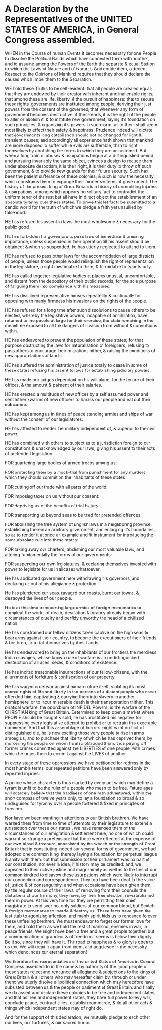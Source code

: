 # A Declaration by the Representatives of the UNITED STATES OF AMERICA, in General Congress assembled.

WHEN in the Course of human Events it becomes necessary for one People to dissolve the Political Bands which have connected them with another, and to assume among the Powers of the Earth the separate & equal Station to which the Laws of Nature and of Nature’s God entitle them, a decent Respect to the Opinions of Mankind requires that they should declare the causes which impel them to the Separation.

WE hold these Truths to be self-evident: that all people are created equal; that they are endowed by their creator with inherent and  inalienable rights; that among these are life, liberty, & the pursuit of happiness: that to secure these rights, governments are instituted among people, deriving their just powers from the consent of the governed; that whenever any form of government becomes destructive of these ends, it is the right of the people to alter or abolish it, & to institute new government, laying it’s foundation on such principles, & organizing it’s powers in such form, as to them shall seem most likely to effect their safety & happiness. Prudence indeed will dictate that governments long established should not be changed for light & transient causes; and accordingly all experience hath shown that mankind are more disposed to suffer while evils are sufferable, than to right themselves by abolishing the forms to which they are accustomed. But when a long train of abuses & usurpations begun at a distinguished period and pursuing invariably the same object, evinces a design to reduce them under absolute despotism, it is their right, it is their duty to throw off such government, & to provide new guards for their future security. Such has been the patient sufferance of these colonies; & such is now the necessity which constrains them to expunge their former systems of government. The history of the present king of Great Britain is a history of unremitting injuries & usurpations, among which appears no solitary fact to contradict the uniform tenor of the rest but all have in direct object the establishment of an absolute tyranny over these states. To prove this let facts be submitted to a candid world for the truth of which we pledge a faith yet unsullied by falsehood.

HE has refused his assent to laws the most wholesome & necessary for the public good.

HE has forbidden his governors to pass laws of immediate & pressing importance, unless suspended in their operation till his assent should be obtained; & when so suspended, he has utterly neglected to attend to them.

HE has refused to pass other laws for the accommodation of large districts of people, unless those people would relinquish the right of representation in the legislature, a right inestimable to them, & formidable to tyrants only.

HE has called together legislative bodies at places unusual, uncomfortable, and distant from the depository of their public records, for the sole purpose of fatiguing them into compliance with his measures.

HE has dissolved representative houses repeatedly & continually for opposing with manly firmness his invasions on the rights of the people.

HE has refused for a long time after such dissolutions to cause others to be elected, whereby the legislative powers, incapable of annihilation, have returned to the people at large for their exercise, the state remaining in the meantime exposed to all the dangers of invasion from without & convulsions within.

HE has endeavored to prevent the population of these states; for that purpose obstructing the laws for naturalization of foreigners, refusing to pass others to encourage their migrations hither, & raising the conditions of new appropriations of lands.

HE has suffered the administration of justice totally to cease in some of these states refusing his assent to laws for establishing judiciary powers.

HE has made our judges dependant on his will alone, for the tenure of their offices, & the amount & paiment of their salaries.

HE has erected a multitude of new offices by a self assumed power and sent hither swarms of new officers to harass our people and eat out their substance.

HE has kept among us in times of peace standing armies and ships of war without the consent of our legislatures.

HE has affected to render the military independent of, & superior to the civil power.

HE has combined with others to subject us to a jurisdiction foreign to our constitutions & unacknowledged by our laws, giving his assent to their acts of pretended legislation:

FOR quartering large bodies of armed troops among us:

FOR protecting them by a mock-trial from punishment for any murders which they should commit on the inhabitants of these states

FOR cutting off our trade with all parts of the world:

FOR imposing taxes on us without our consent:

FOR depriving us of the benefits of trial by jury

FOR transporting us beyond seas to be tried for pretended offences:

FOR abolishing the free system of English laws in a neighboring province, establishing therein an arbitrary government, and enlarging it’s boundaries, so as to render it at once an example and fit instrument for introducing the same absolute rule into these states:

FOR taking away our charters, abolishing our most valuable laws, and altering fundamentally the forms of our governments:

FOR suspending our own legislatures, & declaring themselves invested with power to legislate for us in allcases whatsoever.

He has abdicated government here withdrawing his governors, and declaring us out of his allegiance & protection.

He has plundered our seas, ravaged our coasts, burnt our towns, & destroyed the lives of our people.

He is at this time transporting large armies of foreign mercenaries to compleat the works of death, desolation & tyranny already begun with circumstanccs of cruelty and perfidy unworthy the head of a civilized nation.

He has constrained our fellow citizens taken captive on the high seas to bear arms against their country, to become the executioners of their friends & brethren, or to fall themselves by their hands.

He has endeavored to bring on the inhabitants of our frontiers the merciless Indian savages, whose known rule of warfare is an undistinguished destruction of all ages, sexes, & conditions of existence.

He has incited treasonable insurrections of our fellow-citizens, with the allurements of forfeiture & confiscation of our property.

He has waged cruel war against human nature itself, violating it’s most sacred rights of life and liberty in the persons of a distant people who never offended him, captivating & carrying them into slavery in another hemisphere, or to incur miserable death in their transportation thither. This piratical warfare, the opprobium of INFIDEL Powers, is the warfare of the CHRISTIAN king of Great Britain. Determined to keep open a market where PEOPLE should be bought & sold, he has prostituted his negative for suppressing every legislative attempt to prohibit or to restrain this execrable commerce. And that this assemblage of horrors might want no fact of distinguished die, he is now exciting those very people to rise in arms among us, and to purchase that liberty of which he has deprived them, by murdering the people on whom he also obtruded them: thus paying off former crimes committed against the LIBERTIES of one people, with crimes which he urges them to commit against the LIVES of another.

In every stage of these oppressions we have petitioned for redress in the most humble terms: our repeated petitions have been answered only by repeated injuries.

A prince whose character is thus marked by every act which may define a tyrant is unfit to be the ruler of a people who mean to be free. Future ages will scarcely believe that the hardiness of one man adventured, within the short compass of twelve years only, to lay a foundation so broad & so undisguised for tyranny over a people fostered & fixed in principles of freedom.

Nor have we been wanting in attentions to our British brethren. We have warned them from time to time of attempts by their legislature to extend a jurisdiction over these our states . We have reminded them of the circumstances of our emigration & settlement here, no one of which could warrant so strange a pretension: that these were effected at the expense of our own blood & treasure, unassisted by the wealth or the strength of Great Britain: that in constituting indeed our several forms of government, we had adopted one common king, thereby laying a foundation for perpetual league & amity with them: but that submission to their parliament was no part of our constitution, nor ever in idea, if history may be credited: and, we  appealed to their native justice and magnanimity  as well as to the ties of our common kindred to disavow these usurpations which were likely to  interrupt our connection and correspondence. They too have been deaf to the voice of justice & of consanguinity, and when occasions have been given them, by the regular course of their laws, of removing from their councils the disturbers of our harmony, they have, by their free election, re-established them in power. At this very time too they are permitting their chief magistrate to send over not only soldiers of our common blood, but Scotch & foreign mercenaries to invade & destroy us. These facts have given the last stab to agonizing affection, and manly spirit bids us to renounce forever these unfeeling brethren. We must endeavor to forget our former love for them, and hold them as we hold the rest of mankind, enemies in war, in peace friends. We might have been a free and a great people together; but a communication of grandeur & of freedom it seems is below their dignity. Be it so, since they will have it. The road to happiness & to glory is open to us too. We will tread it apart from them, and  acquiesce in the necessity which denounces our eternal separation! 

We therefore the representatives of the united States of America in General Congress assebled  do in the name & by authority of the good people of these states  reject and renounce all allegiance & subjections to the kings of Great Britain & all others who may hereafter claim by, through or under them: we utterly disolve all political connection which may heretofore have subsisted between us & the people or parliment of Great Britain: and finally we do assert and declare these colonies to be free and independent states,  and that as free and independent states, they have full power to levy war, conclude peace, contract allies, establish commerce, & do all other acts & things which independent states may of right do.

And for the support of this declaration,  we mutually pledge to each other our lives, our fortunes, & our sacred honor.
